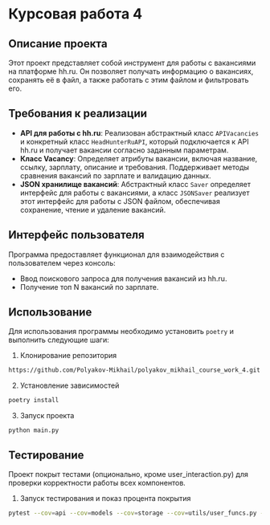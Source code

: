 # Курсовая работа 4
## Описание проекта

Этот проект представляет собой инструмент для работы с вакансиями на платформе hh.ru. Он позволяет получать информацию о вакансиях, сохранять её в файл, а также работать с этим файлом и фильтровать его.
## Требования к реализации

- **API для работы с hh.ru**: Реализован абстрактный класс `APIVacancies` и конкретный класс `HeadHunterRuAPI`, который подключается к API hh.ru и получает вакансии согласно заданным параметрам.
- **Класс Vacancy**: Определяет атрибуты вакансии, включая название, ссылку, зарплату, описание и требования. Поддерживает методы сравнения вакансий по зарплате и валидацию данных.
- **JSON хранилище вакансий**: Абстрактный класс `Saver` определяет интерфейс для работы с вакансиями, а класс `JSONSaver` реализует этот интерфейс для работы с JSON файлом, обеспечивая сохранение, чтение и удаление вакансий.

## Интерфейс пользователя

Программа предоставляет функционал для взаимодействия с пользователем через консоль:

- Ввод поискового запроса для получения вакансий из hh.ru.
- Получение топ N вакансий по зарплате.

## Использование

Для использования программы необходимо установить `poetry` и выполнить следующие шаги:

1. Клонирование репозитория
```bash
https://github.com/Polyakov-Mikhail/polyakov_mikhail_course_work_4.git
```
2. Установление зависимостей
```bash
poetry install
```
3. Запуск проекта
```text
python main.py
```

## Тестирование
Проект покрыт тестами (опционально, кроме user_interaction.py) для проверки корректности работы всех компонентов.
1. Запуск тестирования и показ процента покрытия 
```bash
pytest --cov=api --cov=models --cov=storage --cov=utils/user_funcs.py --cov-report=term-missing
```